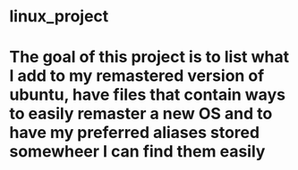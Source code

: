 # linux_project
# The goal of this project is to list what I add to my remastered version of ubuntu, have files that contain ways to easily remaster a new OS and to have my preferred aliases stored somewheer I can find them easily
